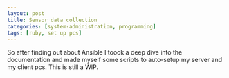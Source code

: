 ```yaml
---
layout: post
title: Sensor data collection
categories: [system-administration, programming]
tags: [ruby, set up pcs]
---
```


So after finding out about Ansible I toook a deep dive into the documentation and made myself some scripts to auto-setup my server and my client pcs.
This is still a WIP.
